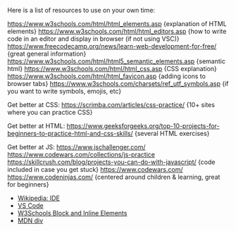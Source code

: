 Here is a list of resources to use on your own time: 

https://www.w3schools.com/html/html_elements.asp {explanation of HTML elements}
https://www.w3schools.com/html/html_editors.asp {how to write code in an editor and display in browser (if not using VSC)}
https://www.freecodecamp.org/news/learn-web-development-for-free/ {great general information}
https://www.w3schools.com/html/html5_semantic_elements.asp {semantic html}
https://www.w3schools.com/html/html_css.asp {CSS explanation}
https://www.w3schools.com/html/html_favicon.asp {adding icons to browser tabs}
https://www.w3schools.com/charsets/ref_utf_symbols.asp {if you want to write symbols, emojis, etc}

Get better at CSS:
https://scrimba.com/articles/css-practice/ {10+ sites where you can practice CSS}

Get better at HTML: 
https://www.geeksforgeeks.org/top-10-projects-for-beginners-to-practice-html-and-css-skills/ {several HTML exercises}

Get better at JS: 
https://www.jschallenger.com/
https://www.codewars.com/collections/js-practice
https://skillcrush.com/blog/projects-you-can-do-with-javascript/ {code included in case you get stuck}
https://www.codewars.com/
https://www.codeninjas.com/ {centered around children & learning, great for beginners}

- [Wikipedia: IDE](https://en.wikipedia.org/wiki/Integrated_development_environment)
- [VS Code](https://code.visualstudio.com/)
- [W3Schools Block and Inline Elements](https://www.w3schools.com/html/html_blocks.asp)
- [MDN div](https://developer.mozilla.org/en-US/docs/Web/HTML/Element/div)
